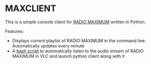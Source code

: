# MAXCLIENT

This is a simple console client for [RADIO MAXIMUM](https://maximum.ru)
written in Python.

Features:
- Displays current playlist of RADIO MAXIMUM in the command line. 
Automatically updates every minute
- A [bash script](maximum.sh) to automatically listen to the audio stream 
of RADIO MAXIMUM in VLC and launch python client along with it